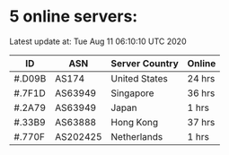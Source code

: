 # 5 online servers:

Latest update at: Tue Aug 11 06:10:10 UTC 2020

| ID | ASN | Server Country | Online |
| -- | --- | -------------- | ------ |
| #.D09B | AS174 | United States | 24 hrs |
| #.7F1D | AS63949 | Singapore | 36 hrs |
| #.2A79 | AS63949 | Japan | 1 hrs |
| #.33B9 | AS63888 | Hong Kong | 37 hrs |
| #.770F | AS202425 | Netherlands | 1 hrs |

